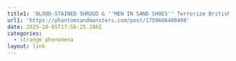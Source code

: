 ```yaml
---
title1: 'BLOOD-STAINED SHROUD & ''MEN IN SAND SHOES'' Terrorize British Family in 1949! '
url1: 'https://phantomsandmonsters.com/post/1759686408400'
date: 2025-10-05T17:56:25.286Z
categories:
  - strange phenomena
layout: link
---
```


